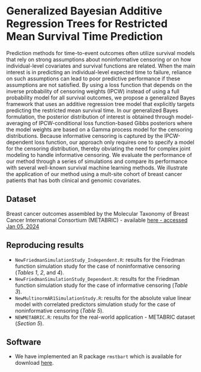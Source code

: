 # Generalized Bayesian Additive Regression Trees for Restricted Mean Survival Time Prediction

Prediction methods for time-to-event outcomes often utilize 
survival models that
rely on strong assumptions about noninformative censoring 
or on how individual-level covariates
and survival functions are related. 
When the main interest is in predicting an individual-level expected
time to failure, reliance on such assumptions can lead
to poor predictive performance if these assumptions
are not satisfied.
By using a loss function that depends on the inverse probability of censoring weights (IPCW) instead of using a full probability model for all survival outcomes, we propose a generalized Bayes framework that uses an additive regression tree model
that explicitly targets predicting the restricted mean survival time. 
In our generalized Bayes formulation, the posterior distribution of interest
is obtained through model-averaging of IPCW-conditional
loss function-based Gibbs posteriors where the model weights
are based on a Gamma process model for the censoring distributions. 
Because informative censoring is captured by the IPCW-dependent
loss function, our approach only requires one to specify a
model for the censoring distribution, thereby obviating 
the need for complex joint modeling to handle informative censoring.
We evaluate the performance of our method through a series of simulations 
and compare its performance with several well-known survival machine learning methods. We illustrate the application of our method using a
mult-site cohort of breast cancer patients that has both clinical 
and genomic covariates.

## Dataset

Breast cancer outcomes assembled by the Molecular Taxonomy of Breast Cancer International Consortium (METABRIC) - available [here - accessed Jan 05, 2024](https://www.kaggle.com/datasets/raghadalharbi/breast-cancer-gene-expression-profiles-metabric?resource=download)

## Reproducing results

* `NewFriedmanSimulationStudy_Independent.R`: results for the Friedman function simulation study for the case of noninformative censoring (*Tables 1*, *2*, and *4*).
* `NewFriedmanSimulationStudy_Dependent.R`: results for the Friedman function simulation study for the case of informative censoring (*Table 3*).
* `NewMultinormAR1SimulationStudy.R`: results for the absolute value linear model with correlated predictors simulation study for the case of noninformative censoring (*Table 5*).
* `NEWMETABRIC.R`: results for the real-world application - METABRIC dataset (*Section 5*).


## Software

* We have implemented an R package `rmstbart` which is available for download [here](https://github.com/nchenderson/rmstbart).
